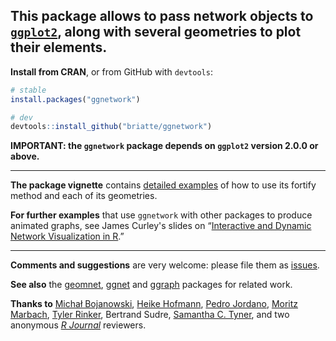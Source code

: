 ## This package allows to pass network objects to [`ggplot2`](http://ggplot2.org/), along with several geometries to plot their elements.

__Install from CRAN__, or from GitHub with `devtools`:

```r
# stable
install.packages("ggnetwork")

# dev
devtools::install_github("briatte/ggnetwork")
```

__IMPORTANT: the `ggnetwork` package depends on `ggplot2` version 2.0.0 or above.__

* * *

__The package vignette__ contains [detailed examples](https://briatte.github.io/ggnetwork/) of how to use its fortify method and each of its geometries.

__For further examples__ that use `ggnetwork` with other packages to produce animated graphs, see James Curley's slides on “[Interactive and Dynamic Network Visualization in R](http://curleylab.psych.columbia.edu/netviz/).”

* * *

__Comments and suggestions__ are very welcome: please file them as [issues](https://github.com/briatte/ggnetwork/issues).

__See also__ the [geomnet](https://github.com/sctyner/geomnet), [ggnet](https://github.com/briatte/ggnet) and [ggraph](https://github.com/thomasp85/ggraph) packages for related work.

__Thanks to__ [Michał Bojanowski](https://github.com/mbojan), [Heike Hofmann](https://github.com/heike), [Pedro Jordano](https://github.com/pedroj), [Moritz Marbach](https://github.com/sumtxt), [Tyler Rinker](https://github.com/trinker), Bertrand Sudre, [Samantha C. Tyner](https://github.com/sctyner), and two anonymous _[R Journal](https://journal.r-project.org/)_ reviewers.
